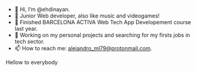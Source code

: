 - 👋 Hi, I’m @ehdinayan.
- 🌱 Junior Web developer, also like music and videogames!
- 💞️ Finished BARCELONA ACTIVA Web Tech App Developement course last year. 
- 💞️ Working on my personal projects and searching for my firsts jobs in tech sector. 
- 📫 How to reach me: alejandro_ml79@protonmail.com.
  
Hellow to everybody

<!---
ehdinayan/ehdinayan is a ✨ special ✨ repository because its `README.md` (this file) appears on your GitHub profile.
You can click the Preview link to take a look at your changes.
--->
